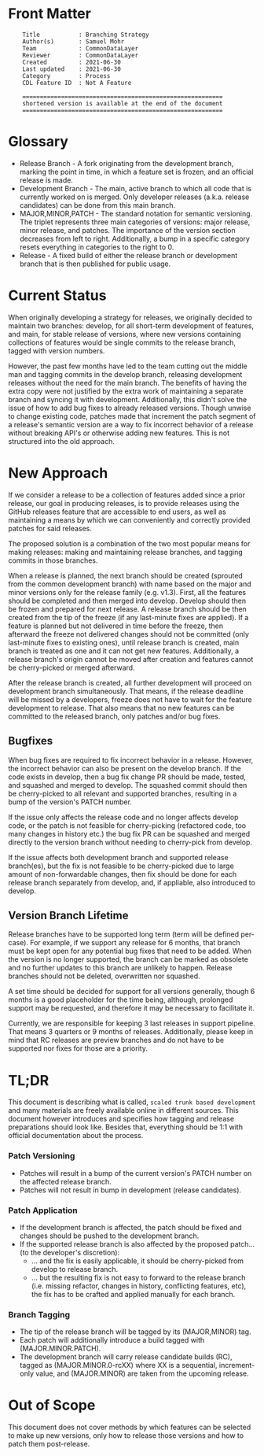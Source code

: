 # Front Matter

```
    Title           : Branching Strategy
    Author(s)       : Samuel Mohr
    Team            : CommonDataLayer
    Reviewer        : CommonDataLayer
    Created         : 2021-06-30
    Last updated    : 2021-06-30
    Category        : Process
    CDL Feature ID  : Not A Feature
```

```
    =========================================================
    shortened version is available at the end of the document
    =========================================================
```

# Glossary
- Release Branch - A fork originating from the development branch, marking the point in time, in which a feature set is frozen, and an official release is made.
- Development Branch - The main, active branch to which all code that is currently worked on is merged. Only developer releases (a.k.a. release candidates) can be done from this main branch.
- MAJOR,MINOR,PATCH - The standard notation for semantic versioning. The triplet represents three main categories of versions: major release, minor release, and patches. The importance of the version section decreases from left to right. Additionally, a bump in a specific category resets everything in categories to the right to 0.
- Release - A fixed build of either the release branch or development branch that is then published for public usage.


# Current Status
When originally developing a strategy for releases, we originally decided to maintain two branches: develop, for all short-term development of features, and main, for stable release of versions, where new versions containing collections of features would be single commits to the release branch, tagged with version numbers.

However, the past few months have led to the team cutting out the middle man and tagging commits in the develop branch, releasing development releases without the need for the main branch. The benefits of having the extra copy were not justified by the extra work of maintaining a separate branch and syncing it with development. Additionally, this didn't solve the issue of how to add bug fixes to already released versions. Though unwise to change existing code, patches made that increment the patch segment of a release's semantic version are a way to fix incorrect behavior of a release without breaking API's or otherwise adding new features. This is not structured into the old approach.


# New Approach
If we consider a release to be a collection of features added since a prior release, our goal in producing releases, is to provide releases using the GitHub releases feature that are accessible to end users, as well as maintaining a means by which we can conveniently and correctly provided patches for said releases.

The proposed solution is a combination of the two most popular means for making releases: making and maintaining release branches, and tagging commits in those branches.

When a release is planned, the next branch should be created (sprouted from the common development branch) with name based on the major and minor versions only for the release family (e.g. v1.3).
First, all the features should be completed and then merged into develop. Develop should then be frozen and prepared for next release. A release branch should be then created from the tip of the freeze (if any last-minute fixes are applied).
If a feature is planned but not delivered in time before the freeze, then afterward the freeze not delivered changes should not be committed (only last-minute fixes to existing ones), until release branch is created, main branch is treated as one and it can not get new features. Additionally, a release branch's origin cannot be moved after creation and features cannot be cherry-picked or merged afterward.

After the release branch is created, all further development will proceed on development branch simultaneously. That means, if the release deadline will be missed by a developers, freeze does not have to wait for the feature development to release. That also means that no new features can be committed to the released branch, only patches and/or bug fixes.

## Bugfixes
When bug fixes are required to fix incorrect behavior in a release. However, the incorrect behavior can also be present on the develop branch. If the code exists in develop, then a bug fix change PR should be made, tested, and squashed and merged to develop. The squashed commit should then be cherry-picked to all relevant and supported branches, resulting in a bump of the version's PATCH number.

If the issue only affects the release code and no longer affects develop code, or the patch is not feasible for cherry-picking (refactored code, too many changes in history etc.) the bug fix PR can be squashed and merged directly to the version branch without needing to cherry-pick from develop.

If the issue affects both development branch and supported release branch(es), but the fix is not feasible to be cherry-picked due to large amount of non-forwardable changes, then fix should be done for each release branch separately from develop, and, if appliable, also introduced to develop.

## Version Branch Lifetime
Release branches have to be supported long term (term will be defined per-case). For example, if we support any release for 6 months, that branch must be kept open for any potential bug fixes that need to be added. When the version is no longer supported, the branch can be marked as obsolete and no further updates to this branch are unlikely to happen. Release branches should not be deleted, overwritten nor squashed.

A set time should be decided for support for all versions generally, though 6 months is a good placeholder for the time being, although, prolonged support may be requested, and therefore it may be necessary to facilitate it.

Currently, we are responsible for keeping 3 last releases in support pipeline. That means 3 quarters or 9 months of releases. Additionally, please keep in mind that RC releases are preview branches and do not have to be supported nor fixes for those are a priority.

# TL;DR
This document is describing what is called, `scaled trunk based development` and many materials are freely available online in different sources.
This document however introduces and specifies how tagging and release preparations should look like. Besides that, everything should be 1:1 with official documentation about the process.

### Patch Versioning
- Patches will result in a bump of the current version's PATCH number on the affected release branch.
- Patches will not result in bump in development (release candidates).

### Patch Application
- If the development branch is affected, the patch should be fixed and changes should be pushed to the development branch.
- If the supported release branch is also affected by the proposed patch... (to the developer's discretion):
  - ... and the fix is easily applicable, it should be cherry-picked from develop to release branch.
  - ... but the resulting fix is not easy to forward to the release branch (i.e. missing refactor, changes in history, conflicting features, etc), the fix has to be crafted and applied manually for each branch.

### Branch Tagging
- The tip of the release branch will be tagged by its (MAJOR,MINOR) tag.
- Each patch will additionally introduce a build tagged with (MAJOR.MINOR.PATCH).
- The development branch will carry release candidate builds (RC), tagged as (MAJOR.MINOR.0-rcXX) where XX is a sequential, increment-only value, and (MAJOR.MINOR) are taken from the upcoming release.

# Out of Scope
This document does not cover methods by which features can be selected to make up new versions, only how to release those versions and how to patch them post-release.

